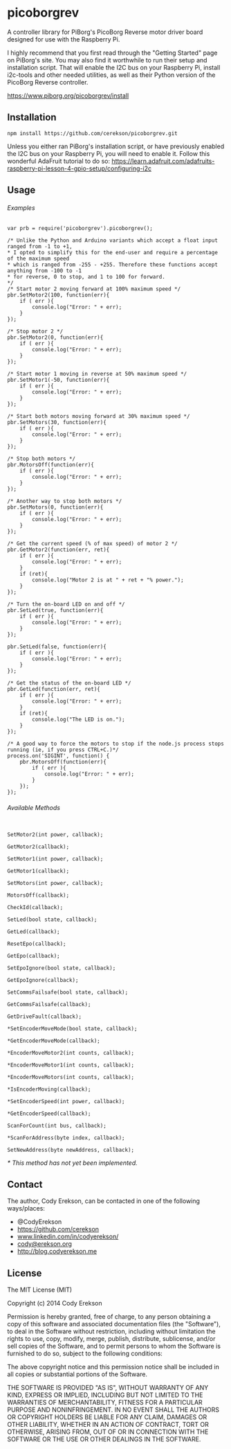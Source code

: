 picoborgrev
=================

A controller library for PiBorg's PicoBorg Reverse motor driver board designed for use with the Raspberry Pi.

I highly recommend that you first read through the "Getting Started" page on PiBorg's site. You may also find it worthwhile to run their setup and installation script. That will enable the I2C bus on your Raspberry Pi, install i2c-tools and other needed utilities, as well as their Python version of the PicoBorg Reverse controller.

https://www.piborg.org/picoborgrev/install


## Installation

```
npm install https://github.com/cerekson/picoborgrev.git
```

Unless you either ran PiBorg's installation script, or have previously enabled the I2C bus on your Raspberry Pi, you will need to enable it.  Follow this wonderful AdaFruit tutorial to do so: https://learn.adafruit.com/adafruits-raspberry-pi-lesson-4-gpio-setup/configuring-i2c


## Usage

###### Examples

```node
var prb = require('picoborgrev').picoborgrev();

/* Unlike the Python and Arduino variants which accept a float input ranged from -1 to +1,
* I opted to simplify this for the end-user and require a percentage of the maximum speed
* which is ranged from -255 - +255. Therefore these functions accept anything from -100 to -1
* for reverse, 0 to stop, and 1 to 100 for forward.
*/
/* Start motor 2 moving forward at 100% maximum speed */
pbr.SetMotor2(100, function(err){
    if ( err ){
        console.log("Error: " + err);
    }
});

/* Stop motor 2 */
pbr.SetMotor2(0, function(err){
    if ( err ){
        console.log("Error: " + err);
    }
});

/* Start motor 1 moving in reverse at 50% maximum speed */
pbr.SetMotor1(-50, function(err){
    if ( err ){
        console.log("Error: " + err);
    }
});

/* Start both motors moving forward at 30% maximum speed */
pbr.SetMotors(30, function(err){
    if ( err ){
        console.log("Error: " + err);
    }
});

/* Stop both motors */
pbr.MotorsOff(function(err){
    if ( err ){
        console.log("Error: " + err);
    }
});

/* Another way to stop both motors */
pbr.SetMotors(0, function(err){
    if ( err ){
        console.log("Error: " + err);
    }
});

/* Get the current speed (% of max speed) of motor 2 */
pbr.GetMotor2(function(err, ret){
    if ( err ){
        console.log("Error: " + err);
    }
    if (ret){
        console.log("Motor 2 is at " + ret + "% power.");
    }
});

/* Turn the on-board LED on and off */
pbr.SetLed(true, function(err){
    if ( err ){
        console.log("Error: " + err);
    }
});

pbr.SetLed(false, function(err){
    if ( err ){
        console.log("Error: " + err);
    }
});

/* Get the status of the on-board LED */
pbr.GetLed(function(err, ret){
    if ( err ){
        console.log("Error: " + err);
    }
    if (ret){
        console.log("The LED is on.");
    }
});

/* A good way to force the motors to stop if the node.js process stops running (ie, if you press CTRL+C.)*/
process.on('SIGINT', function() {
    pbr.MotorsOff(function(err){
        if ( err ){
            console.log("Error: " + err);
        }
    });
});
```

###### Available Methods

```node

SetMotor2(int power, callback);

GetMotor2(callback);

SetMotor1(int power, callback);

GetMotor1(callback);

SetMotors(int power, callback);

MotorsOff(callback);

CheckId(callback);

SetLed(bool state, callback);

GetLed(callback);

ResetEpo(callback);

GetEpo(callback);

SetEpoIgnore(bool state, callback);

GetEpoIgnore(callback);

SetCommsFailsafe(bool state, callback);

GetCommsFailsafe(callback);

GetDriveFault(callback);

*SetEncoderMoveMode(bool state, callback);

*GetEncoderMoveMode(callback);

*EncoderMoveMotor2(int counts, callback);

*EncoderMoveMotor1(int counts, callback);

*EncoderMoveMotors(int counts, callback);

*IsEncoderMoving(callback);

*SetEncoderSpeed(int power, callback);

*GetEncoderSpeed(callback);

ScanForCount(int bus, callback);

*ScanForAddress(byte index, callback);

SetNewAddress(byte newAddress, callback);
```

_* This method has not yet been implemented._


## Contact

The author, Cody Erekson, can be contacted in one of the following ways/places:

* @CodyErekson
* https://github.com/cerekson
* www.linkedin.com/in/codyerekson/
* cody@erekson.org
* http://blog.codyerekson.me


## License

The MIT License (MIT)

Copyright (c) 2014 Cody Erekson

Permission is hereby granted, free of charge, to any person obtaining a copy
of this software and associated documentation files (the "Software"), to deal
in the Software without restriction, including without limitation the rights
to use, copy, modify, merge, publish, distribute, sublicense, and/or sell
copies of the Software, and to permit persons to whom the Software is
furnished to do so, subject to the following conditions:

The above copyright notice and this permission notice shall be included in all
copies or substantial portions of the Software.

THE SOFTWARE IS PROVIDED "AS IS", WITHOUT WARRANTY OF ANY KIND, EXPRESS OR
IMPLIED, INCLUDING BUT NOT LIMITED TO THE WARRANTIES OF MERCHANTABILITY,
FITNESS FOR A PARTICULAR PURPOSE AND NONINFRINGEMENT. IN NO EVENT SHALL THE
AUTHORS OR COPYRIGHT HOLDERS BE LIABLE FOR ANY CLAIM, DAMAGES OR OTHER
LIABILITY, WHETHER IN AN ACTION OF CONTRACT, TORT OR OTHERWISE, ARISING FROM,
OUT OF OR IN CONNECTION WITH THE SOFTWARE OR THE USE OR OTHER DEALINGS IN THE
SOFTWARE.
